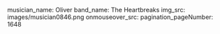musician_name: Oliver
band_name: The Heartbreaks
img_src: images/musician0846.png
onmouseover_src: 
pagination_pageNumber: 1648